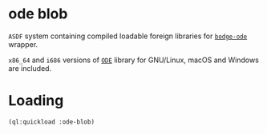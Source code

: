 # ode blob

`ASDF` system containing compiled loadable foreign libraries for
[`bodge-ode`](https://github.com/borodust/bodge-ode) wrapper.

`x86_64` and `i686` versions of [`ODE`](https://bitbucket.org/odedevs/ode) library for
GNU/Linux, macOS and Windows are included.

# Loading
```lisp
(ql:quickload :ode-blob)
```
